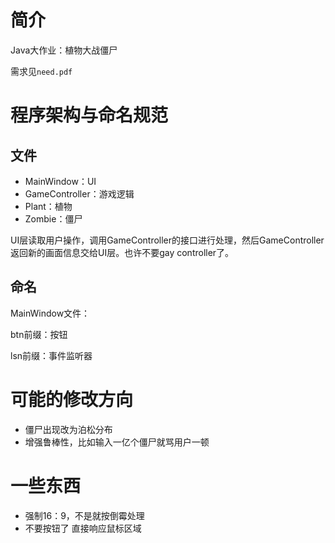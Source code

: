 # 简介

Java大作业：植物大战僵尸

需求见`need.pdf`

# 程序架构与命名规范

## 文件

- MainWindow：UI
- GameController：游戏逻辑
- Plant：植物
- Zombie：僵尸

UI层读取用户操作，调用GameController的接口进行处理，然后GameController返回新的画面信息交给UI层。也许不要gay controller了。

## 命名

MainWindow文件：

btn前缀：按钮

lsn前缀：事件监听器

# 可能的修改方向

- 僵尸出现改为泊松分布
- 增强鲁棒性，比如输入一亿个僵尸就骂用户一顿

# 一些东西

- 强制16：9，不是就按倒霉处理
- 不要按钮了 直接响应鼠标区域